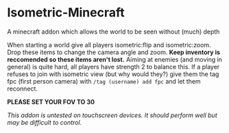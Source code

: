 # Isometric-Minecraft
A minecraft addon which allows the world to be seen without (much) depth

When starting a world give all players isometric:flip and isometric:zoom. Drop these items to change the camera angle and zoom.
**Keep inventory is reccomended so these items aren't lost.** Aiming at enemies (and moving in general) is quite hard, all players have strength 2 to balance this.
If a player refuses to join with isometric view (but why would they?) give them the tag fpc (first person camera) with `/tag (username) add fpc` and let them reconnect.

**PLEASE SET YOUR FOV TO 30**

*This addon is untested on touchscreen devices. It should perform well but may be difficult to control.*
